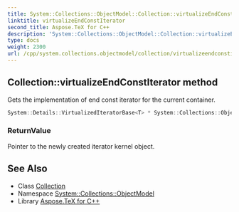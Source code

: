 ```yaml
---
title: System::Collections::ObjectModel::Collection::virtualizeEndConstIterator method
linktitle: virtualizeEndConstIterator
second_title: Aspose.TeX for C++
description: 'System::Collections::ObjectModel::Collection::virtualizeEndConstIterator method. Gets the implementation of end const iterator for the current container in C++.'
type: docs
weight: 2300
url: /cpp/system.collections.objectmodel/collection/virtualizeendconstiterator/
---
```

## Collection::virtualizeEndConstIterator method


Gets the implementation of end const iterator for the current container.

```cpp
System::Details::VirtualizedIteratorBase<T> * System::Collections::ObjectModel::Collection<T>::virtualizeEndConstIterator() const override
```


### ReturnValue

Pointer to the newly created iterator kernel object.

## See Also

* Class [Collection](../)
* Namespace [System::Collections::ObjectModel](../../)
* Library [Aspose.TeX for C++](../../../)
